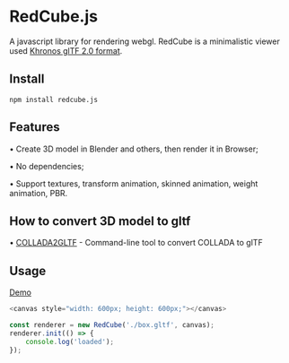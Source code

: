 # RedCube.js

A javascript library for rendering webgl. RedCube is a minimalistic viewer used [Khronos glTF 2.0 format](https://github.com/KhronosGroup/glTF/tree/master/specification/2.0).

## Install
```
npm install redcube.js
```

## Features

&bull; Create 3D model in Blender and others, then render it in Browser;

&bull; No dependencies;

&bull; Support textures, transform animation, skinned animation, weight animation, PBR.

## How to convert 3D model to gltf

&bull; [COLLADA2GLTF](https://github.com/KhronosGroup/COLLADA2GLTF/) - Command-line tool to convert COLLADA to glTF

## Usage

[Demo](https://reon90.github.io/redcube/)

```js
<canvas style="width: 600px; height: 600px;"></canvas>

const renderer = new RedCube('./box.gltf', canvas);
renderer.init(() => {
    console.log('loaded');
});
```
